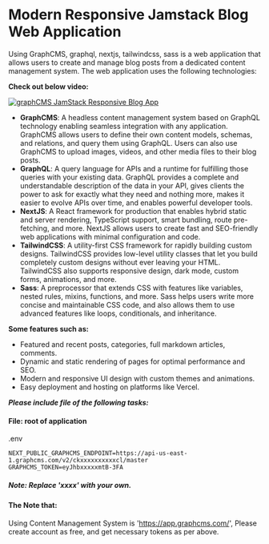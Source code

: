 # Modern Responsive Jamstack Blog Web Application  

Using GraphCMS, graphql, nextjs, tailwindcss, sass is a web application that allows users to create and manage blog posts from a dedicated content management system. The web application uses the following technologies:

**Check out below video:**

[![graphCMS JamStack Responsive Blog App](https://img.youtube.com/vi/PYa1hSfF6sE/0.jpg)](https://www.youtube.com/watch?v=PYa1hSfF6sE)

- **GraphCMS**: A headless content management system based on GraphQL technology enabling seamless integration with any application. GraphCMS allows users to define their own content models, schemas, and relations, and query them using GraphQL. Users can also use GraphCMS to upload images, videos, and other media files to their blog posts.
- **GraphQL**: A query language for APIs and a runtime for fulfilling those queries with your existing data. GraphQL provides a complete and understandable description of the data in your API, gives clients the power to ask for exactly what they need and nothing more, makes it easier to evolve APIs over time, and enables powerful developer tools.
- **NextJS**: A React framework for production that enables hybrid static and server rendering, TypeScript support, smart bundling, route pre-fetching, and more. NextJS allows users to create fast and SEO-friendly web applications with minimal configuration and code.
- **TailwindCSS**: A utility-first CSS framework for rapidly building custom designs. TailwindCSS provides low-level utility classes that let you build completely custom designs without ever leaving your HTML. TailwindCSS also supports responsive design, dark mode, custom forms, animations, and more.
- **Sass**: A preprocessor that extends CSS with features like variables, nested rules, mixins, functions, and more. Sass helps users write more concise and maintainable CSS code, and also allows them to use advanced features like loops, conditionals, and inheritance.

**Some features such as:**

- Featured and recent posts, categories, full markdown articles, comments.
- Dynamic and static rendering of pages for optimal performance and SEO.
- Modern and responsive UI design with custom themes and animations.
- Easy deployment and hosting on platforms like Vercel.


***Please include file of the following tasks:***
#### File: root of application
  .env
  ```shell
  NEXT_PUBLIC_GRAPHCMS_ENDPOINT=https://api-us-east-1.graphcms.com/v2/ckxxxxxxxxxxcl/master
  GRAPHCMS_TOKEN=eyJhbxxxxxmtB-3FA
  ```

##### Note: Replace 'xxxx' with your own.

#### The Note that:
Using Content Management System is 'https://app.graphcms.com/', Please create account as free, and get necessary tokens as per above.
